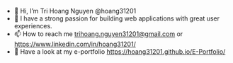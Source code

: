 - 👋 Hi, I’m Tri Hoang Nguyen @hoang31201
- 👀 I have a strong passion for building web applications with great user experiences.
- 📫 How to reach me trihoang.nguyen31201@gmail.com or https://www.linkedin.com/in/hoang31201/
- 🔗 Have a look at my e-portfolio https://hoang31201.github.io/E-Portfolio/

<!---
hoang31201/hoang31201 is a ✨ special ✨ repository because its `README.md` (this file) appears on your GitHub profile.
You can click the Preview link to take a look at your changes.
--->
